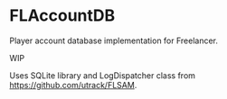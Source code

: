 FLAccountDB
===========

Player account database implementation for Freelancer.

WIP

Uses SQLite library and LogDispatcher class from https://github.com/utrack/FLSAM.
